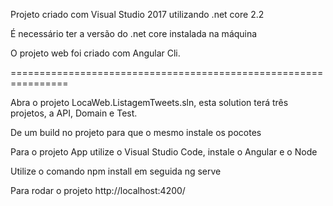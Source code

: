 


Projeto criado com Visual Studio 2017 utilizando .net core 2.2

É necessário ter a versão do .net core instalada na máquina

O projeto web foi criado com Angular Cli.

================================================================

Abra o projeto LocaWeb.ListagemTweets.sln, esta solution terá três projetos, a API, Domain e Test.

De um  build no projeto para que o mesmo instale os pocotes


Para o projeto App utilize o Visual Studio Code, instale o Angular e o Node

Utilize o comando npm install em seguida ng serve

Para rodar o projeto http://localhost:4200/